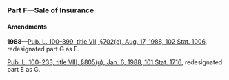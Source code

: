 ### Part F—Sale of Insurance ###

#### Amendments ####

**1988**—[Pub. L. 100–399, title VII, §702(c), Aug. 17, 1988, 102 Stat. 1006](/statviewer.htm?volume=102&page=1006), redesignated part G as F.

[Pub. L. 100–233, title VIII, §805(u), Jan. 6, 1988, 101 Stat. 1716](/statviewer.htm?volume=101&page=1716), redesignated part E as G.